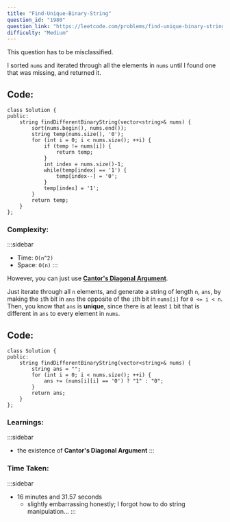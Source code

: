 ```yaml
---
title: "Find-Unique-Binary-String"
question_id: "1980"
question_link: "https://leetcode.com/problems/find-unique-binary-string/"
difficulty: "Medium"
---
```


This question has to be misclassified.

I sorted `nums` and iterated through all the elements in `nums` until I found one that was missing, and returned it.

## Code<span>:</span>

```{.cpp}
class Solution {
public:
    string findDifferentBinaryString(vector<string>& nums) {
        sort(nums.begin(), nums.end());
        string temp(nums.size(), '0');
        for (int i = 0; i < nums.size(); ++i) {
            if (temp != nums[i]) {
                return temp;
            }
            int index = nums.size()-1;
            while(temp[index] == '1') {
                temp[index--] = '0';
            }
            temp[index] = '1';
        }
        return temp;
    }
};
```

### Complexity<span>:</span>

:::sidebar
- Time: `O(n^2)`
- Space: `O(n)`
:::

However, you can just use **[Cantor's Diagonal Argument](https://en.wikipedia.org/wiki/Cantor's_diagonal_argument)**.

Just iterate through all `n` elements, and generate a string of length `n`, `ans`, by making the `i`th bit in `ans` the opposite of the `i`th bit in `nums[i]` for `0 <= i < n`.
Then, you know that `ans` is **unique**, since there is at least `1` bit that is different in `ans` to every element in `nums`.

## Code<span>:</span>

``` {.cpp}
class Solution {
public:
    string findDifferentBinaryString(vector<string>& nums) {
        string ans = "";
        for (int i = 0; i < nums.size(); ++i) {
            ans += (nums[i][i] == '0') ? "1" : "0";
        }
        return ans;
    }
};
```

### Learnings<span>:</span>

:::sidebar
- the existence of **Cantor's Diagonal Argument**
:::

### Time Taken<span>:</span>

:::sidebar
- 16 minutes and 31.57 seconds
    - slightly embarrassing honestly; I forgot how to do string manipulation...
:::

